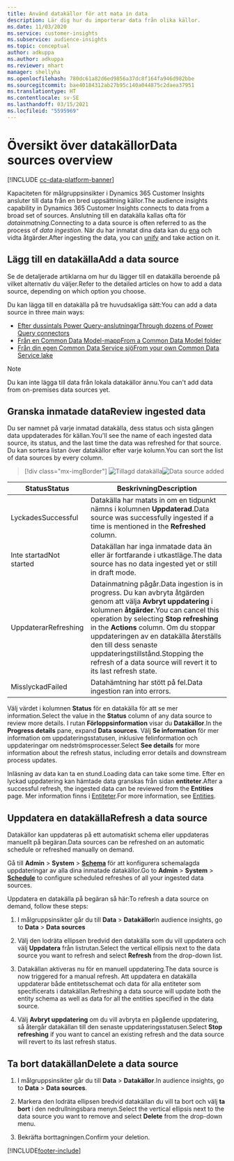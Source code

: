 ```yaml
---
title: Använd datakällor för att mata in data
description: Lär dig hur du importerar data från olika källor.
ms.date: 11/03/2020
ms.service: customer-insights
ms.subservice: audience-insights
ms.topic: conceptual
author: adkuppa
ms.author: adkuppa
ms.reviewer: mhart
manager: shellyha
ms.openlocfilehash: 780dc61a82d6ed9856a37dc8f164fa946d982bbe
ms.sourcegitcommit: bae40184312ab27b95c140a044875c2daea37951
ms.translationtype: HT
ms.contentlocale: sv-SE
ms.lasthandoff: 03/15/2021
ms.locfileid: "5595969"
---
```

# <a name="data-sources-overview"></a><span data-ttu-id="d3e69-103">Översikt över datakällor</span><span class="sxs-lookup"><span data-stu-id="d3e69-103">Data sources overview</span></span>

[!INCLUDE [cc-data-platform-banner](../includes/cc-data-platform-banner.md)]

<span data-ttu-id="d3e69-104">Kapaciteten för målgruppsinsikter i Dynamics 365 Customer Insights ansluter till data från en bred uppsättning källor.</span><span class="sxs-lookup"><span data-stu-id="d3e69-104">The audience insights capability in Dynamics 365 Customer Insights connects to data from a broad set of sources.</span></span> <span data-ttu-id="d3e69-105">Anslutning till en datakälla kallas ofta för *datainmatning*.</span><span class="sxs-lookup"><span data-stu-id="d3e69-105">Connecting to a data source is often referred to as the process of *data ingestion*.</span></span> <span data-ttu-id="d3e69-106">När du har inmatat dina data kan du [ena](data-unification.md) och vidta åtgärder.</span><span class="sxs-lookup"><span data-stu-id="d3e69-106">After ingesting the data, you can [unify](data-unification.md) and take action on it.</span></span>

## <a name="add-a-data-source"></a><span data-ttu-id="d3e69-107">Lägg till en datakälla</span><span class="sxs-lookup"><span data-stu-id="d3e69-107">Add a data source</span></span>

<span data-ttu-id="d3e69-108">Se de detaljerade artiklarna om hur du lägger till en datakälla beroende på vilket alternativ du väljer.</span><span class="sxs-lookup"><span data-stu-id="d3e69-108">Refer to the detailed articles on how to add a data source, depending on which option you choose.</span></span>

<span data-ttu-id="d3e69-109">Du kan lägga till en datakälla på tre huvudsakliga sätt:</span><span class="sxs-lookup"><span data-stu-id="d3e69-109">You can add a data source in three main ways:</span></span>

- [<span data-ttu-id="d3e69-110">Efter dussintals Power Query-anslutningar</span><span class="sxs-lookup"><span data-stu-id="d3e69-110">Through dozens of Power Query connectors</span></span>](connect-power-query.md)
- [<span data-ttu-id="d3e69-111">Från en Common Data Model-mapp</span><span class="sxs-lookup"><span data-stu-id="d3e69-111">From a Common Data Model folder</span></span>](connect-common-data-model.md)
- [<span data-ttu-id="d3e69-112">Från din egen Common Data Service sjö</span><span class="sxs-lookup"><span data-stu-id="d3e69-112">From your own Common Data Service lake</span></span>](connect-common-data-service-lake.md)

> [!NOTE]
> <span data-ttu-id="d3e69-113">Du kan inte lägga till data från lokala datakällor ännu.</span><span class="sxs-lookup"><span data-stu-id="d3e69-113">You can't add data from on-premises data sources yet.</span></span>

## <a name="review-ingested-data"></a><span data-ttu-id="d3e69-114">Granska inmatade data</span><span class="sxs-lookup"><span data-stu-id="d3e69-114">Review ingested data</span></span>

<span data-ttu-id="d3e69-115">Du ser namnet på varje inmatad datakälla, dess status och sista gången data uppdaterades för källan.</span><span class="sxs-lookup"><span data-stu-id="d3e69-115">You'll see the name of each ingested data source, its status, and the last time the data was refreshed for that source.</span></span> <span data-ttu-id="d3e69-116">Du kan sortera listan över datakällor efter varje kolumn.</span><span class="sxs-lookup"><span data-stu-id="d3e69-116">You can sort the list of data sources by every column.</span></span>

> [!div class="mx-imgBorder"]
> <span data-ttu-id="d3e69-117">![Tillagd datakälla](media/configure-data-datasource-added.png "Tillagd datakälla")</span><span class="sxs-lookup"><span data-stu-id="d3e69-117">![Data source added](media/configure-data-datasource-added.png "Data source added")</span></span>

|<span data-ttu-id="d3e69-118">Status</span><span class="sxs-lookup"><span data-stu-id="d3e69-118">Status</span></span>  |<span data-ttu-id="d3e69-119">Beskrivning</span><span class="sxs-lookup"><span data-stu-id="d3e69-119">Description</span></span>  |
|---------|---------|
|<span data-ttu-id="d3e69-120">Lyckades</span><span class="sxs-lookup"><span data-stu-id="d3e69-120">Successful</span></span>   |<span data-ttu-id="d3e69-121">Datakälla har matats in om en tidpunkt nämns i kolumnen **Uppdaterad**.</span><span class="sxs-lookup"><span data-stu-id="d3e69-121">Data source was successfully ingested if a time is mentioned in the **Refreshed** column.</span></span>
|<span data-ttu-id="d3e69-122">Inte startad</span><span class="sxs-lookup"><span data-stu-id="d3e69-122">Not started</span></span>   |<span data-ttu-id="d3e69-123">Datakällan har inga inmatade data än eller är fortfarande i utkastläge.</span><span class="sxs-lookup"><span data-stu-id="d3e69-123">The data source has no data ingested yet or still in draft mode.</span></span>         |
|<span data-ttu-id="d3e69-124">Uppdaterar</span><span class="sxs-lookup"><span data-stu-id="d3e69-124">Refreshing</span></span>    |<span data-ttu-id="d3e69-125">Datainmatning pågår.</span><span class="sxs-lookup"><span data-stu-id="d3e69-125">Data ingestion is in progress.</span></span> <span data-ttu-id="d3e69-126">Du kan avbryta åtgärden genom att välja **Avbryt uppdatering** i kolumnen **åtgärder**.</span><span class="sxs-lookup"><span data-stu-id="d3e69-126">You can cancel this operation by selecting **Stop refreshing** in the **Actions** column.</span></span> <span data-ttu-id="d3e69-127">Om du stoppar uppdateringen av en datakälla återställs den till dess senaste uppdateringstillstånd.</span><span class="sxs-lookup"><span data-stu-id="d3e69-127">Stopping the refresh of a data source will revert it to its last refresh state.</span></span>       |
|<span data-ttu-id="d3e69-128">Misslyckad</span><span class="sxs-lookup"><span data-stu-id="d3e69-128">Failed</span></span>     |<span data-ttu-id="d3e69-129">Datahämtning har stött på fel.</span><span class="sxs-lookup"><span data-stu-id="d3e69-129">Data ingestion ran into errors.</span></span>         |

<span data-ttu-id="d3e69-130">Välj värdet i kolumnen **Status** för en datakälla för att se mer information.</span><span class="sxs-lookup"><span data-stu-id="d3e69-130">Select the value in the **Status** column of any data source to review more details.</span></span> <span data-ttu-id="d3e69-131">I rutan **Förloppsinformation** visar du **Datakällor**.</span><span class="sxs-lookup"><span data-stu-id="d3e69-131">In the **Progress details** pane, expand **Data sources**.</span></span> <span data-ttu-id="d3e69-132">Välj **Se information** för mer information om uppdateringsstatusen, inklusive felinformation och uppdateringar om nedströmsprocesser.</span><span class="sxs-lookup"><span data-stu-id="d3e69-132">Select **See details** for more information about the refresh status, including error details and downstream process updates.</span></span>

<span data-ttu-id="d3e69-133">Inläsning av data kan ta en stund.</span><span class="sxs-lookup"><span data-stu-id="d3e69-133">Loading data can take some time.</span></span> <span data-ttu-id="d3e69-134">Efter en lyckad uppdatering kan hämtade data granskas från sidan **entiteter**.</span><span class="sxs-lookup"><span data-stu-id="d3e69-134">After a successful refresh, the ingested data can be reviewed from the **Entities** page.</span></span> <span data-ttu-id="d3e69-135">Mer information finns i [Entiteter](entities.md).</span><span class="sxs-lookup"><span data-stu-id="d3e69-135">For more information, see [Entities](entities.md).</span></span>

## <a name="refresh-a-data-source"></a><span data-ttu-id="d3e69-136">Uppdatera en datakälla</span><span class="sxs-lookup"><span data-stu-id="d3e69-136">Refresh a data source</span></span>

<span data-ttu-id="d3e69-137">Datakällor kan uppdateras på ett automatiskt schema eller uppdateras manuellt på begäran.</span><span class="sxs-lookup"><span data-stu-id="d3e69-137">Data sources can be refreshed on an automatic schedule or refreshed manually on demand.</span></span> 

<span data-ttu-id="d3e69-138">Gå till **Admin** > **System** > [**Schema**](system.md#schedule-tab) för att konfigurera schemalagda uppdateringar av alla dina inmatade datakällor.</span><span class="sxs-lookup"><span data-stu-id="d3e69-138">Go to **Admin** > **System** > [**Schedule**](system.md#schedule-tab) to configure scheduled refreshes of all your ingested data sources.</span></span>

<span data-ttu-id="d3e69-139">Uppdatera en datakälla på begäran så här:</span><span class="sxs-lookup"><span data-stu-id="d3e69-139">To refresh a data source on demand, follow these steps:</span></span>

1. <span data-ttu-id="d3e69-140">I målgruppsinsikter går du till **Data** > **Datakällor**</span><span class="sxs-lookup"><span data-stu-id="d3e69-140">In audience insights, go to **Data** > **Data sources**</span></span>

2. <span data-ttu-id="d3e69-141">Välj den lodräta ellipsen bredvid den datakälla som du vill uppdatera och välj **Uppdatera** från listrutan.</span><span class="sxs-lookup"><span data-stu-id="d3e69-141">Select the vertical ellipsis next to the data source you want to refresh and select **Refresh** from the drop-down list.</span></span>

3. <span data-ttu-id="d3e69-142">Datakällan aktiveras nu för en manuell uppdatering.</span><span class="sxs-lookup"><span data-stu-id="d3e69-142">The data source is now triggered for a manual refresh.</span></span> <span data-ttu-id="d3e69-143">Att uppdatera en datakälla uppdaterar både entitetsschemat och data för alla entiteter som specificerats i datakällan.</span><span class="sxs-lookup"><span data-stu-id="d3e69-143">Refreshing a data source will update both the entity schema as well as data for all the entities specified in the data source.</span></span>

4. <span data-ttu-id="d3e69-144">Välj **Avbryt uppdatering** om du vill avbryta en pågående uppdatering, så återgår datakällan till den senaste uppdateringsstatusen.</span><span class="sxs-lookup"><span data-stu-id="d3e69-144">Select **Stop refreshing** if you want to cancel an existing refresh and the data source will revert to its last refresh status.</span></span>

## <a name="delete-a-data-source"></a><span data-ttu-id="d3e69-145">Ta bort datakällan</span><span class="sxs-lookup"><span data-stu-id="d3e69-145">Delete a data source</span></span>

1. <span data-ttu-id="d3e69-146">I målgruppsinsikter går du till **Data** > **Datakällor**.</span><span class="sxs-lookup"><span data-stu-id="d3e69-146">In audience insights, go to **Data** > **Data sources**.</span></span>

2. <span data-ttu-id="d3e69-147">Markera den lodräta ellipsen bredvid datakällan du vill ta bort och välj **ta bort** i den nedrullningsbara menyn.</span><span class="sxs-lookup"><span data-stu-id="d3e69-147">Select the vertical ellipsis next to the data source you want to remove and select **Delete** from the drop-down menu.</span></span>

3. <span data-ttu-id="d3e69-148">Bekräfta borttagningen.</span><span class="sxs-lookup"><span data-stu-id="d3e69-148">Confirm your deletion.</span></span>


[!INCLUDE[footer-include](../includes/footer-banner.md)]